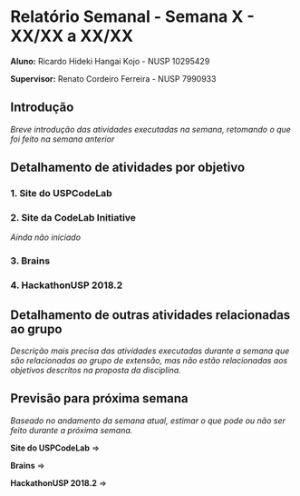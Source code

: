 # Relatório Semanal - Semana X - XX/XX a XX/XX

**Aluno:** Ricardo Hideki Hangai Kojo - NUSP 10295429

**Supervisor:** Renato Cordeiro Ferreira - NUSP 7990933

## Introdução

*Breve introdução das atividades executadas na semana, retomando o que foi feito na semana anterior*

## Detalhamento de atividades por objetivo

### 1. Site do USPCodeLab



### 2. Site da CodeLab Initiative

*Ainda não iniciado*

### 3. Brains



### 4. HackathonUSP 2018.2



## Detalhamento de outras atividades relacionadas ao grupo

*Descrição mais precisa das atividades executadas durante a semana que são relacionadas ao grupo de extensão, mas não estão relacionadas aos objetivos descritos na proposta da disciplina.*

## Previsão para próxima semana

*Baseado no andamento da semana atual, estimar o que pode ou não ser feito durante a próxima semana.*

**Site do USPCodeLab** => 

**Brains** => 

**HackathonUSP 2018.2** => 